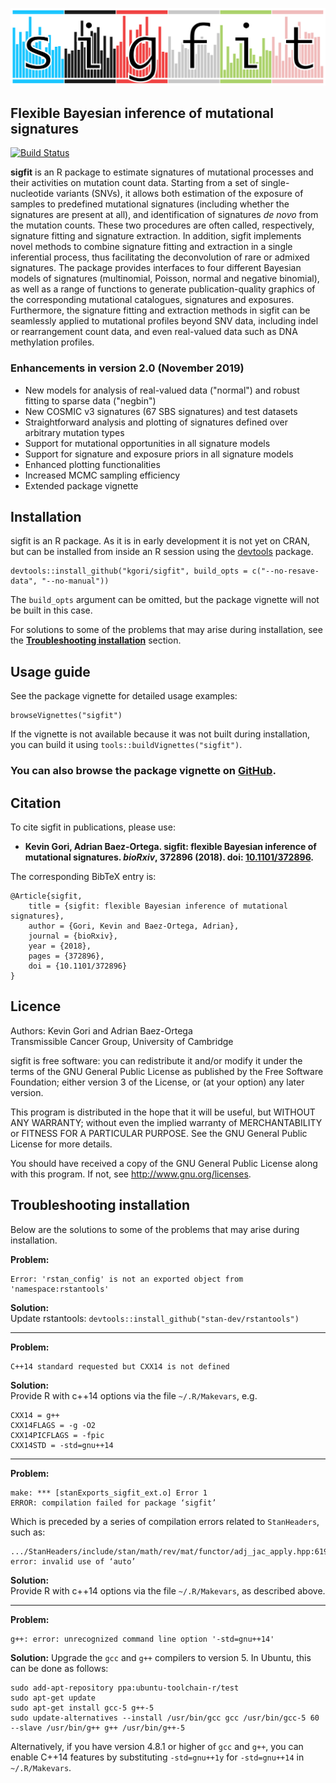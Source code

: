 <p align="center"><img src="logo.png" alt="sigfit" width="700"/></p>

## Flexible Bayesian inference of mutational signatures

[![Build Status](https://travis-ci.org/kgori/sigfit.svg?branch=master)](https://travis-ci.org/kgori/sigfit)


__sigfit__ is an R package to estimate signatures of mutational processes and their activities on mutation count data. Starting from a set of single-nucleotide variants (SNVs), it allows both estimation of the exposure of samples to predefined mutational signatures (including whether the signatures are present at all), and identification of signatures _de novo_ from the mutation counts. These two procedures are often called, respectively, signature fitting and signature extraction. In addition, sigfit implements novel methods to combine signature fitting and extraction in a single inferential process, thus facilitating the deconvolution of rare or admixed signatures. The package provides interfaces to four different Bayesian models of signatures (multinomial, Poisson, normal and negative binomial), as well as a range of functions to generate publication-quality graphics of the corresponding mutational catalogues, signatures and exposures. Furthermore, the signature fitting and extraction methods in sigfit can be seamlessly applied to mutational profiles beyond SNV data, including indel or rearrangement count data, and even real-valued data such as DNA methylation profiles.

### Enhancements in version 2.0 (November 2019)

* New models for analysis of real-valued data ("normal") and robust fitting to sparse data ("negbin")
* New COSMIC v3 signatures (67 SBS signatures) and test datasets
* Straightforward analysis and plotting of signatures defined over arbitrary mutation types
* Support for mutational opportunities in all signature models
* Support for signature and exposure priors in all signature models
* Enhanced plotting functionalities
* Increased MCMC sampling efficiency
* Extended package vignette

## Installation
sigfit is an R package. As it is in early development it is not yet on CRAN, but can be installed from inside an R session using the [devtools](https://cran.r-project.org/web/packages/devtools/index.html) package.

    devtools::install_github("kgori/sigfit", build_opts = c("--no-resave-data", "--no-manual"))
    
The `build_opts` argument can be omitted, but the package vignette will not be built in this case.

For solutions to some of the problems that may arise during installation, see the __[Troubleshooting installation](#troubleshooting-installation)__ section.


## Usage guide

See the package vignette for detailed usage examples:

    browseVignettes("sigfit")
    
If the vignette is not available because it was not built during installation, you can build it using `tools::buildVignettes("sigfit")`.

### You can also browse the package vignette on [GitHub](http://htmlpreview.github.io/?https://github.com/kgori/sigfit/blob/master/doc/sigfit_vignette.html).


## Citation

To cite sigfit in publications, please use:

* **Kevin Gori, Adrian Baez-Ortega. sigfit: flexible Bayesian inference of mutational signatures. _bioRxiv_, 372896 (2018). doi: [10.1101/372896](http://doi.org/10.1101/372896).**

The corresponding BibTeX entry is:

    @Article{sigfit,
        title = {sigfit: flexible Bayesian inference of mutational signatures},
        author = {Gori, Kevin and Baez-Ortega, Adrian},
        journal = {bioRxiv},
        year = {2018},
        pages = {372896},
        doi = {10.1101/372896}
    }


## Licence

Authors: Kevin Gori and Adrian Baez-Ortega  
Transmissible Cancer Group, University of Cambridge

sigfit is free software: you can redistribute it and/or modify it under the terms of the GNU General Public License as published by the Free Software Foundation; either version 3 of the License, or (at your option) any later version.

This program is distributed in the hope that it will be useful, but WITHOUT ANY WARRANTY; without even the implied warranty of MERCHANTABILITY or FITNESS FOR A PARTICULAR PURPOSE. See the GNU General Public License for more details.

You should have received a copy of the GNU General Public License along with this program. If not, see http://www.gnu.org/licenses.


## Troubleshooting installation

Below are the solutions to some of the problems that may arise during installation.

__Problem:__

    Error: 'rstan_config' is not an exported object from 'namespace:rstantools'
    
__Solution:__  
Update rstantools: `devtools::install_github("stan-dev/rstantools")`

---

__Problem:__

    C++14 standard requested but CXX14 is not defined
    
__Solution:__  
Provide R with c++14 options via the file `~/.R/Makevars`, e.g.

    CXX14 = g++
    CXX14FLAGS = -g -O2
    CXX14PICFLAGS = -fpic
    CXX14STD = -std=gnu++14

---

__Problem:__

    make: *** [stanExports_sigfit_ext.o] Error 1
    ERROR: compilation failed for package ‘sigfit’

Which is preceded by a series of compilation errors related to `StanHeaders`, such as:

    .../StanHeaders/include/stan/math/rev/mat/functor/adj_jac_apply.hpp:619:15: error: invalid use of ‘auto’

__Solution:__  
Provide R with c++14 options via the file `~/.R/Makevars`, as described above.

---

__Problem:__

    g++: error: unrecognized command line option '-std=gnu++14'

__Solution:__
Upgrade the `gcc` and `g++` compilers to version 5. In Ubuntu, this can be done as follows:

    sudo add-apt-repository ppa:ubuntu-toolchain-r/test
    sudo apt-get update
    sudo apt-get install gcc-5 g++-5
    sudo update-alternatives --install /usr/bin/gcc gcc /usr/bin/gcc-5 60 --slave /usr/bin/g++ g++ /usr/bin/g++-5

Alternatively, if you have version 4.8.1 or higher of `gcc` and `g++`, you can enable C++14 features by substituting `-std=gnu++1y` for `-std=gnu++14` in `~/.R/Makevars`.
